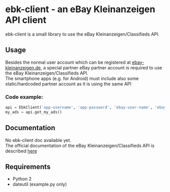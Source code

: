# ebk-client - an eBay Kleinanzeigen API client
ebk-client is a small library to use the eBay Kleinanzeigen/Classifieds API.  

## Usage
Besides the normal user account which can be registered at [ebay-kleinanzeigen.de](https://www.ebay-kleinanzeigen.de), a special partner eBay partner account is required to use the eBay Kleinanzeigen/Classifieds API.  
The smartphone apps (e.g. for Android) must include also some static/hardcoded partner account as it is using the same API

### Code example:
```python
api = EbkClient('app-username', 'app-password', 'ebay-user-name', 'ebay-user-password')
my_ads = api.get_my_ads()
```

## Documentation
No ebk-client doc available yet.  
The official documentation of the eBay Kleinanzeigen/Classifieds API is described [here](https://api.ebay-kleinanzeigen.de/docs/pages/home)

## Requirements
 * Python 2
 * dateutil (example.py only)
